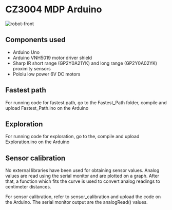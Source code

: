 # CZ3004 MDP Arduino

![robot-front](https://github.com/raghavm1/CZ3004-MDP/blob/main/Arduino/robot.jpg)

## Components used

- Arduino Uno
- Arduino VNH5019 motor driver shield
- Sharp IR short range (GP2Y0A21YK) and long range (GP2Y0A02YK) proximity sensors
- Pololu low power 6V DC motors

## Fastest path

For running code for fastest path, go to the Fastest_Path folder, compile and upload Fastest_Path.ino on the Arduino

## Exploration

For running code for exploration, go to the, compile and upload Exploration.ino on the Arduino

## Sensor calibration

No external libraries have been used for obtaining sensor values. Analog values are read using the serial monitor and are plotted on a graph. After that, a function which fits the curve is used to convert analog readings to centimeter distances.

For sensor calibration, refer to sensor_calibration and upload the code on the Arduino. The serial monitor output are the analogRead() values.
